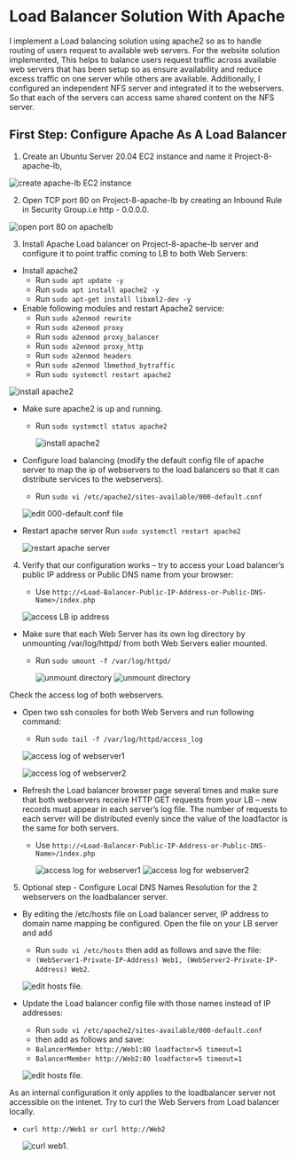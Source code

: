 # Load Balancer Solution With Apache

I implement a Load balancing solution using apache2 so as to handle routing of users request to available web servers.
For the website solution implemented, This helps to balance users request traffic across available web servers that has been setup so as ensure availability and reduce excess traffic  on one server while others are available.
Additionally, I configured an independent NFS server and integrated it to the webservers. So that each of the servers can access same shared content on the NFS server.

## First Step: Configure Apache As A Load Balancer
1. Create an Ubuntu Server 20.04 EC2 instance and name it Project-8-apache-lb, 

![create apache-lb EC2 instance](./images/ec2instances.png)

2. Open TCP port 80 on Project-8-apache-lb by creating an Inbound Rule in 
Security Group.i.e http - 0.0.0.0.

![open port 80 on apachelb ](./images/inboundrule.png)

3. Install Apache Load balancer on Project-8-apache-lb server and configure 
it to point traffic coming to LB to both Web Servers:

- Install apache2
     - Run `sudo apt update -y`
     - Run `sudo apt install apache2 -y`
     - Run `sudo apt-get install libxml2-dev -y`
- Enable following modules and restart Apache2 service:
     - Run `sudo a2enmod rewrite`
     - Run `sudo a2enmod proxy`
     - Run `sudo a2enmod proxy_balancer`
     - Run `sudo a2enmod proxy_http`
     - Run `sudo a2enmod headers`
     - Run `sudo a2enmod lbmethod_bytraffic`
     - Run `sudo systemctl restart apache2`

![install apache2](./images/enable-dependencies.png)  

- Make sure apache2 is up and running.
     - Run `sudo systemctl status apache2`

        ![install apache2](./images/apache2-install.png)  

- Configure load balancing (modify the default config file of apache server to map the ip of webservers to the load balancers so that it can distribute services to the webservers).
     - Run `sudo vi /etc/apache2/sites-available/000-default.conf`

     ![edit 000-default.conf file](./images/lb-config.png)


- Restart apache server
  Run `sudo systemctl restart apache2`

   ![restart apache server](./images/restart-apache2.png)

4. Verify that our configuration works – try to access your Load balancer’s public IP address or 
Public DNS name from your browser:

   - Use `http://<Load-Balancer-Public-IP-Address-or-Public-DNS-Name>/index.php`

   ![access LB ip address](./images/lb-working.png)

- Make sure that each Web Server has its own log directory by unmounting /var/log/httpd/ from both Web Servers ealier mounted. 
  - Run `sudo umount -f /var/log/httpd/`

     ![unmount directory](./images/var-log-httpd-n.png)
     ![unmount directory](./images/var-log-httpd-n2.png)

Check the access log of both webservers.
- Open two ssh consoles for both Web Servers and run following command:
        
  - Run `sudo tail -f /var/log/httpd/access_log`

  ![access log of webserver1](./images/web1-accesslog.png)

  ![access log of webserver2](./images/web2-accesslog.png)

- Refresh the Load balancer browser page several times and make sure that both webservers receive HTTP GET requests from your LB – new records must appear in each server’s log file. The number of requests to each server will be distributed evenly since the value of the loadfactor is the same for both servers.

  - Use `http://<Load-Balancer-Public-IP-Address-or-Public-DNS-Name>/index.php`

    ![access log for webserver1](./images/new-web1-accesslog.png)
    ![access log for webserver2](./images/new-web2-accesslog.png)


5. Optional step - Configure Local DNS Names Resolution for the 2 webservers on the loadbalancer server. 

- By editing the /etc/hosts file on Load balancer server, IP address to domain name mapping be configured. Open the file on your LB server and add
  - Run `sudo vi /etc/hosts` then add as follows and save the file:
  -  `(WebServer1-Private-IP-Address) Web1, (WebServer2-Private-IP-Address) Web2`.

  ![edit hosts file.](./images/editing-hostfile-lb.png)

- Update the Load balancer config file with those names instead of IP addresses:
  - Run `sudo vi /etc/apache2/sites-available/000-default.conf`
  - then add as follows and save:
  - `BalancerMember http://Web1:80 loadfactor=5 timeout=1`
  - `BalancerMember http://Web2:80 loadfactor=5 timeout=1`

  ![edit hosts file.](./images/edit-config-file2.png)

As an internal configuration it only applies to the loadbalancer server not accessible on the intenet. Try to curl the Web Servers from Load balancer locally.
- `curl http://Web1 or curl http://Web2` 

  ![curl web1.](./images/curl-webserver-lb.png)


